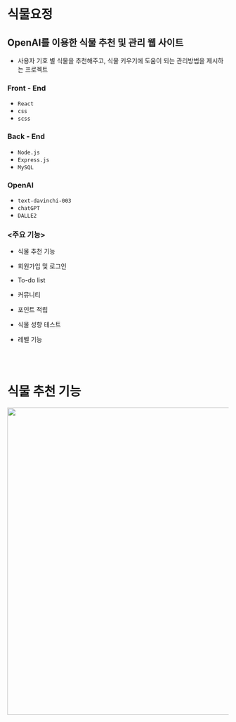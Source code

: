 # 식물요정

## OpenAI를 이용한 식물 추천 및 관리 웹 사이트  
 - 사용자 기호 별 식물을 추천해주고, 식물 키우기에 도움이 되는 관리방법을 제시하는  프로젝트

### Front - End
 - `React`  
 - `css`
 - `scss`

### Back - End
 - `Node.js`
 - `Express.js`
 - `MySQL`

### OpenAI
- `text-davinchi-003`
- `chatGPT`
- `DALLE2`
   
### <주요 기능>
- 식물 추천 기능
- 회원가입 및 로그인
- To-do list
- 커뮤니티
- 포인트 적립
- 식물 성향 테스트
- 레벨 기능

  <br></br>

# 식물 추천 기능
<p align="center"> 
  <img src="https://github.com/hanjuuuuuu/PlantFairy/assets/69234804/f00f4c56-2062-4641-a018-acf3936150e7" width="700">
</p> 
